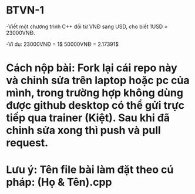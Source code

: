 # BTVN-1
-Viết một chương trình C++ đồi từ VNĐ sang USD, cho biết 1USD = 23000VNĐ.

-Ví dụ: 23000VNĐ = 1$
        50000VNĐ = 2.17391$
        
# Cách nộp bài: Fork lại cái repo này và chỉnh sửa trên laptop hoặc pc của mình, trong trường hợp không dùng được github desktop có thể gửi trực tiếp qua trainer (Kiệt). Sau khi đã chỉnh sửa xong thì push và pull request. 
# Lưu ý: Tên file bài làm đặt theo cú pháp: (Họ & Tên).cpp
